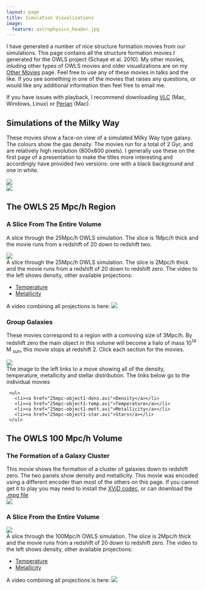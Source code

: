 ```yaml
---
layout: page
title: Simulation Visualizations
image:
  feature: astrophysics_header.jpg
---
```


I have generated a number of nice structure formation movies from our simulations. This page contains all the structure formation movies I generated for the OWLS project (Schaye et al. 2010).  My other movies, inluding other types of OWLS movies and older visualizations are on my <a href="other-movies.html">Other Movies</a> page. Feel free to use any of these movies in talks and the like.  If you see something in one of the movies that raises any questions, or would like any additional information then feel free to email me.

If you have issues with playback, I recommend downloading <a href="http://www.videolan.org/vlc/index.html">VLC</a> (Mac, Windows, Linux) or <a href="http://perian.org/">Perian</a> (Mac).

## Simulations of the Milky Way

These movies show a face-on view of a simulated Milky Way type galaxy.  The colours show the gas density.  The movies run for a total of 2 Gyr, and are relatively high resolution (800x800 pixels).  I generally use these on the first page of a presentation to make the titles more interesting and accordingly have provided two versions:  one with a black background and one in white.

<div class="row">
  <div class="col-sm-6">
    <a href="mw_face_white.avi">
      <img src="mw_light_frame.jpg">
    </a>
  </div>
  <div class="col-sm-6">
    <a href="mw_face_black.avi">
      <img src="mw_dark_frame.jpg">
    </a>
  </div>
</div>

## The OWLS 25 Mpc/h Region

### A Slice From The Entire Volume

A slice through the 25Mpc<i>/h</i> OWLS simulation.  The slice is 1Mpc/<i>h</i> thick and the movie runs from a redshift of 20 down to redshift two.

<div class="row">
  <div class="col-sm-6">
    <a href="25mpc-projection-dens.avi">
      <img src="25mpc-projection-dens.png">
    </a>
  </div>
  <div class="col-sm-6">
    A slice through the 25Mpc/<i>h</i> OWLS simulation.  The slice is 2Mpc/<i>h</i> thick and the movie runs from a redshift of 20 down to redshift zero. The video to the left shows density, other available projections:
    <ul>
      <li><a href="25mpc-projection-temp.avi">Temperature</a></li>
      <li><a href="25mpc-projection-mett.avi">Metallicity</a></li>
    </ul>
    A video combining all projections is here:
    <a href=""><img src="25mpc-projection-combined.png"></a>
  </div>
</div>

### Group Galaxies

These movies correspond to a region with a comoving size of 3Mpc/h. By redshift zero the main object in this volume will become a halo of mass 10<sup>14</sup> M <sub>sun</sub>, this movie stops at redshift 2. Click each section for the movies.

<div class="row">
  <div class="col-sm-4 col-md-4">
    <a href="25mpc-object1-combined.avi">
      <img src="25mpc-object1-combined.png">
    </a>
  </div>
  <div class="col-sm-8">
     The image to the left links to a move showing all of the density, temperature, metallicity and stellar distribution.  The links below go to the individual movies

     <ul>
       <li><a href="25mpc-object1-dens.avi">Density</a></li>
       <li><a href="25mpc-object1-temp.avi">Temperature</a></li>
       <li><a href="25mpc-object1-mett.avi">Metallicity</a></li>
       <li><a href="25mpc-object1-star.avi">Stars</a></li>
     </ul>
  </div>
</div>

## The OWLS 100 Mpc/h Volume

### The Formation of a Galaxy Cluster

<div class="row">
  <div class="col-sm-6">
    This movie shows the formation of a cluster of galaxies down to redshift zero. The two panels show density and metallicity. This movie was encoded using a different encoder than most of the others on this page. If you cannot get it to play you may need to install the <a href="http://www.xvidmovies.com/codec">XViD codec</a>, or can download the <a href="100mpc-object1-combined.mpg">.mpg file</a>
  </div>
  <div class="col-sm-6">
    <a href="100mpc-object1-combined.avi"><img src="100mpc-object1-combined.png"></a>
  </div>
</div>

### A Slice From the Entire Volume

<div class="row">
  <div class="col-sm-6">
    <a href="100mpc-projection-dens.avi">
      <img src="100mpc-projection-dens.png">
    </a>
  </div>
  <div class="col-sm-6">
    A slice through the 100Mpc/<i>h</i> OWLS simulation.  The slice is 2Mpc/<i>h</i> thick and the movie runs from a redshift of 20 down to redshift zero. The video to the left shows density, other available projections:
    <ul>
      <li><a href="100mpc-projection-temp.avi">Temperature</a></li>
      <li><a href="100mpc-projection-mett.avi">Metallicity</a></li>
    </ul>
    A video combining all projections is here:
    <a href=""><img src="100mpc-projection-combined.png"></a>
  </div>
</div>
